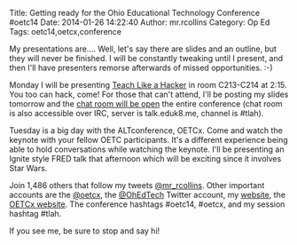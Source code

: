 Title: Getting ready for the Ohio Educational Technology Conference #oetc14
Date: 2014-01-26 14:22:40
Author: mr.rcollins
Category: Op Ed
Tags: oetc14,oetcx,conference

My presentations are.... Well, let's say there are slides and an outline, but they will never be finished. I will be constantly tweaking until I present, and then I'll have presenters remorse afterwards of missed opportunities. :-)

Monday I will be presenting [Teach Like a Hacker](http://s19.a2zinc.net/clients/etechohio/OETC2014/Public/SessionDetails.aspx?FromPage=SpeakerList.aspx&SessionID=844) in room C213-C214 at 2:15. You too can hack, come! For those that can't attend, I'll be posting my slides tomorrow and the [chat room will be open](http://talk.eduk8.me/) the entire conference (chat room is also accessible over IRC, server is talk.eduk8.me, channel is #tlah). 

Tuesday is a big day with the ALTconference, OETCx. Come and watch the keynote with your fellow OETC participants. It's a different experience being able to hold conversations while watching the keynote. I'll be presenting an Ignite style FRED talk that afternoon which will be exciting since it involves Star Wars. 

Join 1,486 others that follow my tweets [@mr_rcollins](http://twitter.com/mr_rcollins). Other important accounts are the [@oetcx](http://twitter.com/oetcx), the [@OhEdTech](http://twitter.com/ohedtech) Twitter account, my [website](http://ryancollins.org/), the [OETCx website](http://oetcx.com). The conference hashtags #oetc14, #oetcx, and my session hashtag #tlah. 

If you see me, be sure to stop and say hi! 